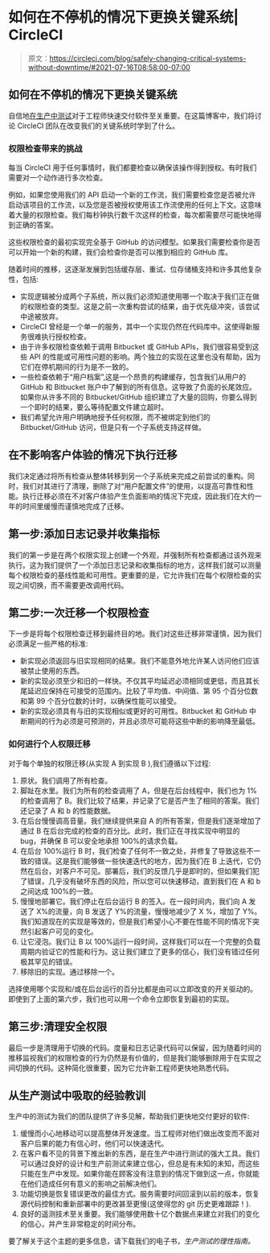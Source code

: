 # 如何在不停机的情况下更换关键系统| CircleCI

> 原文：<https://circleci.com/blog/safely-changing-critical-systems-without-downtime/#2021-07-16T08:58:00-07:00>

## 如何在不停机的情况下更换关键系统

自信地[在生产中测试](https://circleci.com/blog/a-rational-guide-to-testing-in-production/)对于工程师快速交付软件至关重要。在这篇博客中，我们将讨论 CircleCI 团队在改变我们的关键系统时学到了什么。

### 权限检查带来的挑战

每当 CircleCI 用于任何事情时，我们都要检查以确保该操作得到授权。有时我们需要对一个动作进行多次检查。

例如，如果您使用我们的 API 启动一个新的工作流，我们需要检查您是否被允许启动该项目的工作流，以及您是否被授权使用该工作流使用的任何上下文。这意味着大量的权限检查。我们每秒钟执行数千次这样的检查，每次都需要尽可能快地得到正确的答案。

这些权限检查的最初实现完全基于 GitHub 的访问模型。如果我们需要检查你是否可以开始一个新的构建，我们会检查你是否可以推到相应的 GitHub 库。

随着时间的推移，这逐渐发展到包括缓存层、重试、位存储桶支持和许多其他复杂性，包括:

*   实现逻辑被分成两个子系统，所以我们必须知道使用哪一个取决于我们正在做的权限检查的类型。这是之前一次重构尝试的结果，由于优先级冲突，该尝试中途被放弃。
*   CircleCI 曾经是一个单一的服务，其中一个实现仍然在代码库中。这使得新服务很难执行授权检查。
*   由于许多权限检查依赖于调用 Bitbucket 或 GitHub APIs，我们很容易受到这些 API 的性能或可用性问题的影响。两个独立的实现在这里也没有帮助，因为它们在停机期间的行为是不一致的。
*   一些检查依赖于“用户档案”,这是一个昂贵的构建缓存，包含我们从用户的 GitHub 和 Bitbucket 账户中了解到的所有信息。这导致了负面的长尾效应。如果你从许多不同的 Bitbucket/GitHub 组织建立了大量的回购，你要么得到一个即时的结果，要么等待配置文件建立超时。
*   我们希望允许用户明确地授予任何权限，而不被绑定到他们的 Bitbucket/GitHub 访问，但是只有一个子系统支持这样做。

## 在不影响客户体验的情况下执行迁移

我们决定通过将所有检查从整体转移到另一个子系统来完成之前尝试的重构。同时，我们对其进行了清理，删除了对“用户配置文件”的使用，以提高可靠性和性能。执行迁移必须在不对客户体验产生负面影响的情况下完成，因此我们在大约一年的时间里缓慢而谨慎地完成了迁移。

## 第一步:添加日志记录并收集指标

我们的第一步是在两个权限实现上创建一个外观，并强制所有检查都通过该外观来执行。这为我们提供了一个添加日志记录和收集指标的地方，这样我们就可以测量每个权限检查的基线性能和可用性。更重要的是，它允许我们在每个权限检查的实现之间切换，而不需要更改调用代码。

## 第二步:一次迁移一个权限检查

下一步是将每个权限检查迁移到最终目的地。我们对这些迁移非常谨慎，因为我们必须满足一些严格的标准:

*   新实现必须返回与旧实现相同的结果。我们不能意外地允许某人访问他们应该被禁止使用的东西。
*   新的实现必须至少和旧的一样快。不仅其平均延迟必须相同或更低，而且其长尾延迟应保持在可接受的范围内。比较了平均值、中间值、第 95 个百分位数和第 99 个百分位数的计时，以确保性能可以接受。
*   新的实现必须具有与旧的实现相似或更好的可用性。Bitbucket 和 GitHub 中断期间的行为必须是可预测的，并且必须尽可能将这些中断的影响降至最低。

### 如何进行个人权限迁移

对于每个单独的权限迁移(从实现 A 到实现 B ),我们遵循以下过程:

1.  原状。我们调用了所有检查。
2.  脚趾在水里。我们为所有的检查调用了 A，但是在后台线程中，我们也为 1%的检查调用了 B。我们比较了结果，并记录了它是否产生了相同的答案。我们还记录了 A 和 b 的性能数据。
3.  在后台慢慢调高音量。我们继续提供来自 A 的所有答案，但是我们逐渐增加了通过 B 在后台完成的检查的百分比。此时，我们正在寻找实现中明显的 bug，并确保 B 可以安全地承担 100%的请求负载。
4.  在后台 100%运行 B 时，我们检查了任何不一致之处，并修复了导致这些不一致的错误。这是我们能够做一些快速迭代的地方，因为我们在 B 上迭代，它仍然在后台，对客户不可见。部署后，我们的反馈几乎是即时的，但如果我们犯了错误，几乎没有破坏东西的风险，所以您可以快速移动，直到我们在 A 和 b 之间达成 100%的一致。
5.  慢慢地部署它。我们停止在后台运行 B 的签入。在一段时间内，我们向 A 发送了 X%的流量，向 B 发送了 Y%的流量，慢慢地减少了 X %，增加了 Y%。我们知道现在的实现是等效的，但是我们希望小心不要在性能不同的情况下突然引起客户可见的变化。
6.  让它浸泡。我们让 B 以 100%运行一段时间，这样我们可以在一个完整的负载周期内验证它的性能和行为。这让我们建立了更多的信心，我们没有错过任何极其罕见的错误。
7.  移除旧的实现。通过移除一个。

选择使用哪个实现和/或在后台运行的百分比都是由可以立即改变的开关驱动的。即使到了上面的第六步，我们也可以用一个命令立即恢复到最初的实现。

## 第三步:清理安全权限

最后一步是清理用于切换的代码。度量和日志记录代码可以保留，因为随着时间的推移监视我们的权限检查的行为仍然是有价值的，但是我们能够删除用于在实现之间切换的代码。这种简化很重要，因为它允许新工程师更快地熟悉代码。

## 从生产测试中吸取的经验教训

生产中的测试为我们的团队提供了许多见解，帮助我们更快地交付更好的软件:

1.  缓慢而小心地移动可以提高整体开发速度。当工程师对他们做出改变而不面对客户后果的能力有信心时，他们可以快速迭代。
2.  在客户看不见的背景下推出新的东西，是在生产中进行测试的强大工具。我们可以通过良好的设计和生产前测试来建立信心，但总是有未知的未知，而这些只能在生产中发现。如果你能在顾客没有注意到的情况下做到这一点，你就能在他们造成任何有意义的影响之前解决他们。
3.  功能切换是恢复错误更改的最佳方式。服务需要时间回滚到以前的版本，恢复源代码控制和重新部署中的更改甚至更慢(这使得您的 git 历史更难跟踪！).
4.  良好的遥测技术至关重要。我们能够使用数十亿个数据点来建立对我们的变化的信心，并产生非常稳定的时间分布。

要了解关于这个主题的更多信息，请下载我们的电子书，[](https://circleci.com/blog/a-rational-guide-to-testing-in-production/)*生产测试的理性指南。*